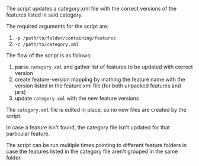 The script updates a category.xml file with the correct versions of the features listed in said category.

The required arguments for the script are:

1. `-p /path/to/folder/containing/features`
2. `-c /path/to/category.xml`

The flow of the script is as follows:

1. parse `category.xml` and gather list of features to be updated with correct version
2. create feature-version mapping by mathing the feature name with the version listed in the feature.xml file (for both unpacked features and jars)
3. update `category.xml` with the new feature versions

The `category.xml` file is edited in place, so no new files are created by the script.

In case a feature isn't found, the category file isn't updated for that particular feature.

The script can be run multiple times pointing to different feature folders in case the features listed in the category file aren't grouped in the same folder.
